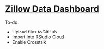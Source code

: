 # [Zillow Data Dashboard](https://resclapon.com/zillow/)

To-do:
- Upload files to GitHub
- Import into RStudio Cloud
- Enable Crosstalk
